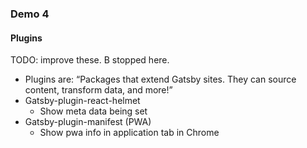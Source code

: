 ### Demo 4
#### Plugins

TODO: improve these. B stopped here.

- Plugins are: “Packages that extend Gatsby sites. They can source content, transform data, and more!”
- Gatsby-plugin-react-helmet
  - Show meta data being set
- Gatsby-plugin-manifest (PWA)
  - Show pwa info in application tab in Chrome
